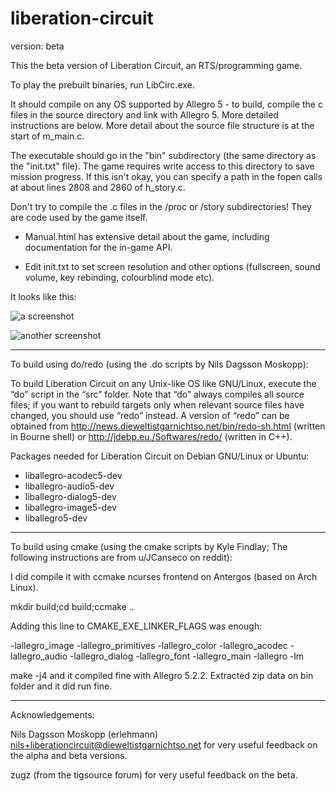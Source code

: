 # liberation-circuit

version: beta

This the beta version of Liberation Circuit, an RTS/programming game.

To play the prebuilt binaries, run LibCirc.exe.

It should compile on any OS supported by Allegro 5 - to build, compile the c files in the source directory and link with Allegro 5. More detailed instructions are below. More detail about the source file structure is at the start of m_main.c.

The executable should go in the "bin" subdirectory (the same directory as the "init.txt" file). The game requires write access to this directory to save mission progress. If this isn't okay, you can specify a path in the fopen calls at about lines 2808 and 2860 of h_story.c.

Don't try to compile the .c files in the /proc or /story subdirectories! They are code used by the game itself.

- Manual.html has extensive detail about the game, including documentation for the in-game API.

- Edit init.txt to set screen resolution and other options (fullscreen, sound volume, key rebinding, colourblind mode etc).

It looks like this:

![a screenshot](http://i.imgur.com/pPIJ03I.png)

![another screenshot](http://i.imgur.com/QKWzkqA.png)





--------------------------------------------------


To build using do/redo (using the .do scripts by Nils Dagsson Moskopp):

  To build Liberation Circuit on
  any Unix-like OS like GNU/Linux, execute the “do” script in the “src”
  folder. Note that “do” always compiles all source files; if you want
  to rebuild targets only when relevant source files have changed, you
  should use “redo” instead. A version of “redo” can be obtained from
  <http://news.dieweltistgarnichtso.net/bin/redo-sh.html> (written in
  Bourne shell) or <http://jdebp.eu./Softwares/redo/> (written in C++).

  Packages needed for Liberation Circuit on Debian GNU/Linux or Ubuntu:
  - liballegro-acodec5-dev
  - liballegro-audio5-dev
  - liballegro-dialog5-dev
  - liballegro-image5-dev
  - liballegro5-dev


--------------------------------------------------


To build using cmake (using the cmake scripts by Kyle Findlay; The following instructions are from u/JCanseco on reddit):


  I did compile it with ccmake ncurses frontend on Antergos (based on Arch Linux).

  mkdir build;cd build;ccmake ..

  Adding this line to CMAKE_EXE_LINKER_FLAGS was enough:

  -lallegro_image -lallegro_primitives -lallegro_color -lallegro_acodec -lallegro_audio -lallegro_dialog -lallegro_font -lallegro_main -lallegro -lm

  make -j4 and it compiled fine with Allegro 5.2.2. Extracted zip data on bin folder and it did run fine.



---------------------------------------------------


Acknowledgements:

Nils Dagsson Moskopp (erlehmann) <nils+liberationcircuit@dieweltistgarnichtso.net> for very useful feedback on the alpha and beta versions.

zugz (from the tigsource forum) for very useful feedback on the beta.


